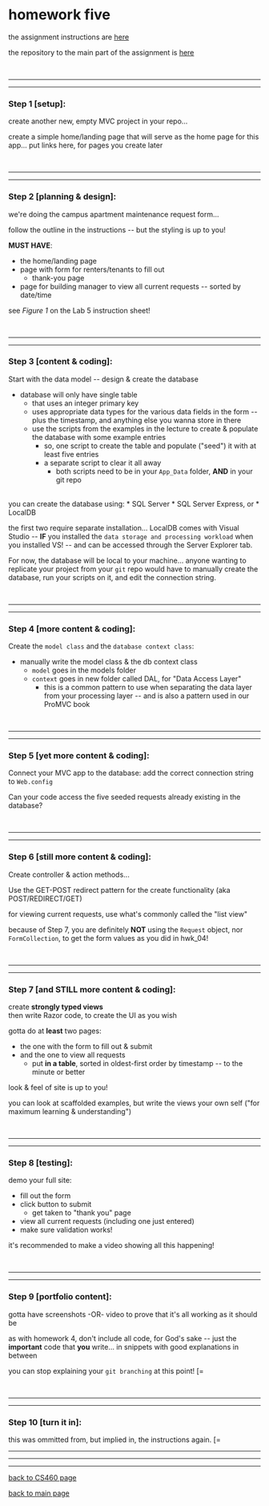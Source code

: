 # homework five  
the assignment instructions are <a href="http://www.wou.edu/~morses/classes/cs46x/assignments/HW5.html" target="_blank">here</a>  

the repository to the main part of the assignment is <a href="https://github.com/Stormy9/Stormy9.github.io/tree/master/CS460/hwk_05" target="_blank">here</a>  

<br>

---
---
### Step 1 [setup]:  
create another new, empty MVC project in your repo...  

create a simple home/landing page that will serve as the home page for this app... put links here, for pages you create later  

<br>

---
---
### Step 2 [planning & design]:  
we're doing the campus apartment maintenance request form...  

follow the outline in the instructions -- but the styling is up to you!  

**MUST HAVE**:
* the home/landing page  
* page with form for renters/tenants to fill out  
    * thank-you page
* page for building manager to view all current requests -- sorted by date/time  

see *Figure 1* on the Lab 5 instruction sheet!  

<br>

---
---
### Step 3 [content & coding]:  
Start with the data model -- design & create the database  
* database will only have single table  
    * that uses an integer primary key  
    * uses appropriate data types for the various data fields in the form -- plus the timestamp, and anything else you wanna store in there  
    * use the scripts from the examples in the lecture to create & populate the database with some example entries  
        * so, one script to create the table and populate ("seed") it with at least five entries
        * a separate script to clear it all away  
            * both scripts need to be in your `App_Data` folder, **AND** in your git repo  

<br>
you can create the database using:  
* SQL Server  
* SQL Server Express, or  
* LocalDB  

the first two require separate installation... LocalDB comes with Visual Studio -- **IF** you installed the `data storage and processing workload` when you installed VS! -- and can be accessed through the Server Explorer tab.  

For now, the database will be local to your machine... anyone wanting to replicate your project from your `git` repo would have to manually create the database, run your scripts on it, and edit the connection string.  


<br>

---
---
### Step 4 [more content & coding]:  
Create the `model class` and the `database context class`:
* manually write the model class & the db context class  
    * `model` goes in the models folder  
    * `context` goes in new folder called DAL, for "Data Access Layer"
        * this is a common pattern to use when separating the data layer from your processing layer -- and is also a pattern used in our ProMVC book

<br>

---
---
### Step 5 [yet more content & coding]:  
Connect your MVC app to the database:  add the correct connection string to `Web.config` 

Can your code access the five seeded requests already existing in the database?  

<br>

---
---
### Step 6 [still more content & coding]:  
Create controller & action methods...  

Use the GET-POST redirect pattern for the create functionality (aka POST/REDIRECT/GET)  

for viewing current requests, use what's commonly called the "list view"  

because of Step 7, you are definitely **NOT** using the `Request` object, nor `FormCollection`, to get the form values as you did in hwk_04!  

<br>

---
---
### Step 7 [and STILL more content & coding]:  
create __strongly typed views__  
then write Razor code, to create the UI as you wish  

gotta do at __least__ two pages:  
* the one with the form to fill out & submit 
* and the one to view all requests  
    * put __in a table__, sorted in oldest-first order by timestamp -- to the minute or better  

look & feel of site is up to you!  

you can look at scaffolded examples, but write the views your own self ("for maximum learning & understanding")

<br>

---
---
### Step 8 [testing]:  
demo your full site:  
* fill out the form  
* click button to submit  
    * get taken to "thank you" page  
* view all current requests (including one just entered)  
* make sure validation works!  

it's recommended to make a video showing all this happening!  

<br>

---
---
### Step 9 [portfolio content]:  
gotta have screenshots -OR- video to prove that it's all working as it should be  

as with homework 4, don't include all code, for God's sake -- just the **important** code that **you** write... in snippets with good explanations in between  

you can stop explaining your `git branching` at this point!   [=

<br>

---
---
### Step 10 [turn it in]:  
this was ommitted from, but implied in, the instructions again.   [=  

---
---
---
[back to CS460 page](https://Stormy9.github.io/CS460/ "CS460 main page")   

[back to main page](https://Stormy9.github.io/ "main page")  
